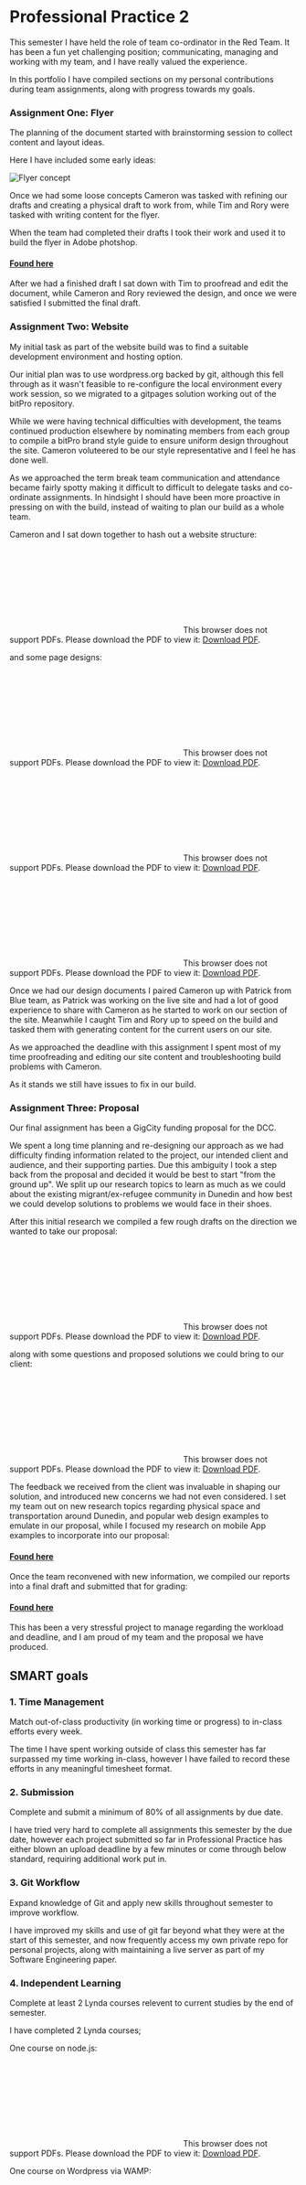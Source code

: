 # Professional Practice 2

This semester I have held the role of team co-ordinator in the Red Team.
It has been a fun yet challenging position; communicating, managing and working with my team, and I have really valued the experience.

In this portfolio I have compiled sections on my personal contributions during team assignments, along with progress towards my goals.

### Assignment One: Flyer

The planning of the document started with brainstorming session to collect content and layout ideas.

Here I have included some early ideas:

![Flyer concept](https://kippj1.github.io/portfolio/img/flyer-ds-2.png)

Once we had some loose concepts Cameron was tasked with refining our drafts and creating a physical draft to work from, while Tim and Rory were tasked with writing content for the flyer. 

When the team had completed their drafts I took their work and used it to build the flyer in Adobe photshop.

#### [Found here](https://github.com/bit-Pro/team-deliverables-red/tree/master/Flyer "Flyer Repo")

After we had a finished draft I sat down with Tim to proofread and edit the document, while Cameron and Rory reviewed the design, and once we were satisfied I submitted the final draft.

### Assignment Two: Website

My initial task as part of the website build was to find a suitable development environment and hosting option. 

Our initial plan was to use wordpress.org backed by git, although this fell through as it wasn't feasible to re-configure the local environment every work session, so we migrated to a gitpages solution working out of the bitPro repository.

While we were having technical difficulties with development, the teams continued production elsewhere by nominating members from each group to compile a bitPro brand style guide to ensure uniform design throughout the site. Cameron voluteered to be our style representative and I feel he has done well.

As we approached the term break team communication and attendance became fairly spotty making it difficult to difficult to delegate tasks and co-ordinate assignments. In hindsight I should have been more proactive in pressing on with the build, instead of waiting to plan our build as a whole team. 

Cameron and I sat down together to hash out a website structure:

<object data="https://kippj1.github.io/portfolio/pdf/tree.pdf" type="application/pdf" width="600px" height="600px">
<embed src="https://kippj1.github.io/portfolio/pdf/tree.pdf">
        This browser does not support PDFs. Please download the PDF to view it: <a href="https://kippj1.github.io/portfolio/pdf/tree.pdf">Download PDF</a>.</p>
    </embed>
</object>

and some page designs:

<object data="https://kippj1.github.io/portfolio/pdf/land-cli-ctu.pdf" type="application/pdf" width="600px" height="600px">
<embed src="https://kippj1.github.io/portfolio/pdf/land-cli-ctu.pdf">
        This browser does not support PDFs. Please download the PDF to view it: <a href="https://kippj1.github.io/portfolio/pdf/land-cli-ctu.pdf">Download PDF</a>.</p>
    </embed>
</object>

<object data="https://kippj1.github.io/portfolio/pdf/cur-user.pdf" type="application/pdf" width="600px" height="600px">
<embed src="https://kippj1.github.io/portfolio/pdf/cur-user.pdf">
        This browser does not support PDFs. Please download the PDF to view it: <a href="https://kippj1.github.io/portfolio/pdf/cur-user.pdf">Download PDF</a>.</p>
    </embed>
</object>

<object data="https://kippj1.github.io/portfolio/pdf/blog.pdf" type="application/pdf" width="600px" height="600px">
<embed src="https://kippj1.github.io/portfolio/pdf/blog.pdf">
        This browser does not support PDFs. Please download the PDF to view it: <a href="https://kippj1.github.io/portfolio/pdf/blog.pdf">Download PDF</a>.</p>
    </embed>
</object>

Once we had our design documents I paired Cameron up with Patrick from Blue team, as Patrick was working on the live site and had a lot of good experience to share with Cameron as he started to work on our section of the site.
Meanwhile I caught Tim and Rory up to speed on the build and tasked them with generating content for the current users on our site.

As we approached the deadline with this assignment I spent most of my time proofreading and editing our site content and troubleshooting build problems with Cameron.

As it stands we still have issues to fix in our build.

### Assignment Three: Proposal

Our final assignment has been a GigCity funding proposal for the DCC.

We spent a long time planning and re-designing our approach as we had difficulty finding information related to the project, our intended client and audience, and their supporting parties. Due this ambiguity I took a step back from the proposal and decided it would be best to start "from the ground up". We split up our research topics to learn as much as we could about the existing migrant/ex-refugee community in Dunedin and how best we could develop solutions to problems we would face in their shoes.

After this initial research we compiled a few rough drafts on the direction we wanted to take our proposal:

<object data="https://kippj1.github.io/portfolio/pdf/prop-plan-1.pdf" type="application/pdf" width="600px" height="600px">
<embed src="https://kippj1.github.io/portfolio/pdf/prop-plan-1.pdf">
        This browser does not support PDFs. Please download the PDF to view it: <a href="https://kippj1.github.io/portfolio/pdf/prop-plan-1.pdf">Download PDF</a>.</p>
    </embed>
</object>

along with some questions and proposed solutions we could bring to our client:

<object data="https://kippj1.github.io/portfolio/pdf/prop-plan-2.pdf" type="application/pdf" width="600px" height="600px">
<embed src="https://kippj1.github.io/portfolio/pdf/prop-plan-2.pdf">
        This browser does not support PDFs. Please download the PDF to view it: <a href="https://kippj1.github.io/portfolio/pdf/prop-plan-2.pdf">Download PDF</a>.</p>
    </embed>
</object>

The feedback we received from the client was invaluable in shaping our solution, and introduced new concerns we had not even considered. I set my team out on new research topics regarding physical space and transportation around Dunedin, and popular web design examples to emulate in our proposal, while I focused my research on mobile App examples to incorporate into our proposal:

#### [Found here](https://github.com/bit-Pro/team-deliverables-red/blob/master/App%20report.docx "App report")

Once the team reconvened with new information, we compiled our reports into a final draft and submitted that for grading:

#### [Found here](https://github.com/bit-Pro/team-deliverables-red/blob/master/GigCity%20community%20fund%20proposal%20draft.doc "Final draft")

This has been a very stressful project to manage regarding the workload and deadline, and I am proud of my team and the proposal we have produced. 

## SMART goals

### 1. Time Management
Match out-of-class productivity (in working time or progress) to in-class efforts every week.

The time I have spent working outside of class this semester has far surpassed my time working in-class, however I have failed to record these efforts in any meaningful timesheet format.

### 2. Submission
Complete and submit a minimum of 80% of all assignments by due date.

I have tried very hard to complete all assignments this semester by the due date, however each project submitted so far in Professional Practice has either blown an upload deadline by a few minutes or come through below standard, requiring additional work put in.

### 3. Git Workflow
Expand knowledge of Git and apply new skills throughout semester to improve workflow.

I have improved my skills and use of git far beyond what they were at the start of this semester, and now frequently access my own private repo for personal projects, along with maintaining a live server as part of my Software Engineering paper.

### 4. Independent Learning
Complete at least 2 Lynda courses relevent to current studies by the end of semester.

I have completed 2 Lynda courses; 

One course on node.js:

<object data="https://kippj1.github.io/portfolio/pdf/cert-nodejs.pdf" type="application/pdf" width="600px" height="600px">
<embed src="https://kippj1.github.io/portfolio/pdf/cert-nodejs.pdf">
        This browser does not support PDFs. Please download the PDF to view it: <a href="https://kippj1.github.io/portfolio/pdf/cert-nodejs.pdf">Download PDF</a>.</p>
    </embed>
</object>

One course on Wordpress via WAMP:

<object data="https://kippj1.github.io/portfolio/pdf/cert-wpwamp.pdf" type="application/pdf" width="600px" height="600px">
<embed src="https://kippj1.github.io/portfolio/pdf/cert-wpwamp.pdf">
        This browser does not support PDFs. Please download the PDF to view it: <a href="https://kippj1.github.io/portfolio/pdf/cert-wpwamp.pdf">Download PDF</a>.</p>
    </embed>
</object>

### 5. Deployment
Learn docker navigation and deployment basics and deploy a live web server by the end of semester. 

I learned the basics of docker installation and navigation, but found limited use for it in my live environment. 

I deployed the Meals on Wheels app in the Software Engineering paper to a live web server using an AWS EC2 machine running ubuntu 14.04. 

I have included a few pictures of the server in operation:

![Server file](https://kippj1.github.io/portfolio/img/server.png)

![Server launch](https://kippj1.github.io/portfolio/img/server-run.png)

![Live screen](https://kippj1.github.io/portfolio/img/server-live.png)

### 6. Documentation
Document experience and collect evidence of work to contribute towards a professional portfolio by end of semester.

This portfolio serves to achieve this goal.

